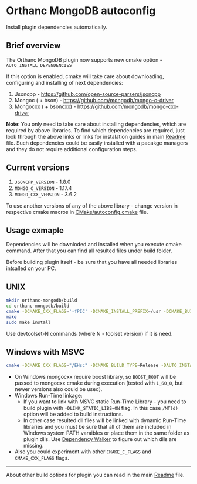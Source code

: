 # Orthanc MongoDB autoconfig

Install plugin dependencies automatically.

## Brief overview

The Orthanc MongoDB plugin now supports new cmake option - ```AUTO_INSTALL_DEPENDENCIES```

If this option is enabled, cmake will take care about downloading, configuring and installing of next dependencies:
1. Jsoncpp - https://github.com/open-source-parsers/jsoncpp
2. Mongoc ( + bson) - https://github.com/mongodb/mongo-c-driver
3. Mongocxx ( + bsoncxx) - https://github.com/mongodb/mongo-cxx-driver

**Note**: You only need to take care about installing dependencies, which are required by above libraries. To find which dependencies are required, just look through the above links or links for instalation guides in main [Readme](https://github.com/Doc-Cirrus/orthanc-mongodb) file. Such dependencies could be easily installed with a pacakge managers and they do not require additional configuration steps.

## Current versions

1. ```JSONCPP_VERSION``` - 1.8.0
2. ```MONGO_C_VERSION``` - 1.17.4
3. ```MONGO_CXX_VERSION``` - 3.6.2

To use another versions of any of the above library - change version in respective cmake macros in [CMake/autoconfig.cmake](https://github.com/andrewDubyk/orthanc-mongodb/blob/Orthanc-1.5.7/CMake/autoconfig.cmake) file.

## Usage exmaple

Dependencies will be downloded and installed when you execute cmake command. After that you can find all resulted files under build folder.

Before building plugin itself - be sure that you have all needed libraries intsalled on your PC.

## UNIX

```bash
mkdir orthanc-mongodb/build
cd orthanc-mongodb/build
cmake -DCMAKE_CXX_FLAGS='-fPIC' -DCMAKE_INSTALL_PREFIX=/usr -DCMAKE_BUILD_TYPE=Release -DORTHANC_ROOT=<path_to_orthanc_root> -DAUTO_INSTALL_DEPENDENCIES=ON ..
make
sudo make install
```
Use devtoolset-N commands (where N - toolset version) if it is need.

## Windows with MSVC

```bash
cmake -DCMAKE_CXX_FLAGS="/EHsc" -DCMAKE_BUILD_TYPE=Release -DAUTO_INSTALL_DEPENDENCIES=ON -DORTHANC_ROOT=<path_to_orthanc_root> -DBOOST_ROOT=<path_to_boost_folder> ..
```

* On Windows mongocxx require boost library, so ```BOOST_ROOT``` will be passed to mongocxx cmake during execution (tested with ```1_60_0```, but newer versions also could be used).
* Windows Run-Time linkage:
    * If you want to link with MSVC static Run-Time Library - you need to build plugin with ```-DLINK_STATIC_LIBS=ON``` flag. In this case ```/MT(d)``` option will be added to build instructions.
    * In other case resulted dll files will be linked with dynamic Run-Time libraries and you must be sure that all of them are included in Windows system PATH varaibles or place them in the same folder as plugin dlls. Use [Dependency Walker](https://www.dependencywalker.com/) to figure out which dlls are missing.
* Also you could experiment with other ```CMAKE_C_FLAGS``` and ```CMAKE_CXX_FLAGS``` flags.

---
About other build options for plugin you can read in the main [Readme](https://github.com/Doc-Cirrus/orthanc-mongodb) file.